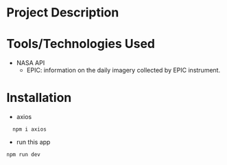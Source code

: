 # Project Description


# Tools/Technologies Used
- NASA API 
  - EPIC: information on the daily imagery collected by EPIC instrument.

# Installation
- axios
``` 
  npm i axios
```
- run this app
```
npm run dev
```

